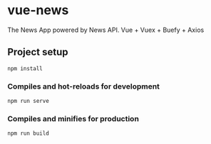 # vue-news

The News App powered by News API.
Vue + Vuex + Buefy + Axios



## Project setup
```
npm install
```

### Compiles and hot-reloads for development
```
npm run serve
```

### Compiles and minifies for production
```
npm run build
```
